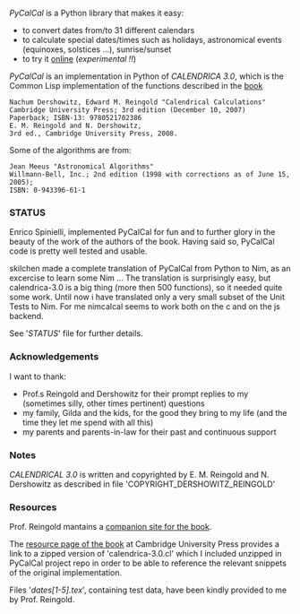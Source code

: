 *PyCalCal* is a Python library that makes it easy:

*   to convert dates from/to 31 different calendars
*   to calculate special dates/times such as holidays, astronomical events
    (equinoxes, solstices ...), sunrise/sunset
*   to try it [online][PyCalCalOnline] (_experimental !!_)

*PyCalCal* is an implementation in Python of _CALENDRICA 3.0_, which is the
 Common Lisp implementation of the functions described in the [book][CalCalBook]

    Nachum Dershowitz, Edward M. Reingold "Calendrical Calculations"
    Cambridge University Press; 3rd edition (December 10, 2007)
    Paperback; ISBN-13: 9780521702386
    E. M. Reingold and N. Dershowitz,
    3rd ed., Cambridge University Press, 2008.

Some of the algorithms are from:

    Jean Meeus "Astronomical Algorithms"
    Willmann-Bell, Inc.; 2nd edition (1998 with corrections as of June 15, 2005);
    ISBN: 0-943396-61-1


### STATUS ###
Enrico Spinielli, implemented PyCalCal for fun and to further glory in the
beauty of the work of the authors of the book.
Having said so, PyCalCal code is pretty well tested and usable.

skilchen made a complete translation of PyCalCal from Python to Nim,
as an excercise to learn some Nim ... The translation is surprisingly
easy, but calendrica-3.0 is a big thing (more then 500 functions), 
so it needed quite some work.
Until now i have translated only a very small subset of the Unit Tests to Nim.
For me nimcalcal seems to work both on the c and on the js backend.

See '_STATUS_' file for further details.

### Acknowledgements ###
I want to thank:

* Prof.s Reingold and Dershowitz for their prompt replies to my (sometimes
  silly, other times pertinent) questions
* my family, Gilda and the kids, for the good they bring to my life (and the
  time they let me spend with all this)
* my parents and parents-in-law for their past and continuous support

### Notes ###
_CALENDRICAL 3.0_ is written and copyrighted by E. M. Reingold and
N. Dershowitz as described in file 'COPYRIGHT\_DERSHOWITZ_REINGOLD'

### Resources ###
Prof. Reingold mantains a [companion site for the book][BookCompanionSite].

The [resource page of the book][BookResPage] at Cambridge University Press
provides a link to a zipped version of 'calendrica-3.0.cl' which I included
unzipped in PyCalCal project repo in order to be able to reference the relevant
snippets of the original implementation.

Files '_dates[1-5].tex_', containing test data, have been kindly provided to me
by Prof. Reingold.


[CalCalBook]: http://www.cambridge.org/ch/academic/subjects/computer-science/computing-general-interest/calendrical-calculations-3rd-edition "Calendrical Calculations"
[BookResPage]: http://www.cambridge.org/ch/academic/subjects/computer-science/computing-general-interest/calendrical-calculations-3rd-edition#resources "Calendrical Calculations's resource page at Cambridge University Press"
[C3Zip]: http://www.cambridge.org/download_file/202891 "Zip file of Calendrica 3.0 source at Cambridge University Press"
[PyCalCalOnline]: http://calendrica.appspot.com "PyCalCal online application"
[BookCompanionSite]: http://emr.cs.iit.edu/home/reingold/calendar-book/third-edition/index.html "Calendrical Calculations' book companion site"

